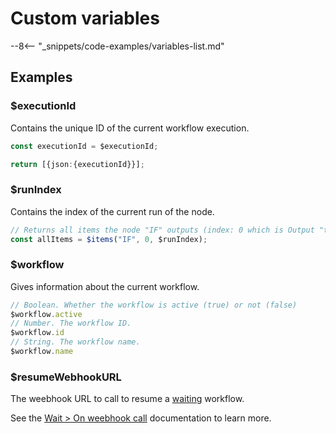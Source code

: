 # Custom variables

--8<-- "_snippets/code-examples/variables-list.md"

## Examples

### $executionId

Contains the unique ID of the current workflow execution.

```typescript
const executionId = $executionId;

return [{json:{executionId}}];
```

### $runIndex

Contains the index of the current run of the node.

```typescript
// Returns all items the node "IF" outputs (index: 0 which is Output "true" of the same run as current node)
const allItems = $items("IF", 0, $runIndex);
```

### $workflow

Gives information about the current workflow.

```js
// Boolean. Whether the workflow is active (true) or not (false)
$workflow.active
// Number. The workflow ID.
$workflow.id
// String. The workflow name.
$workflow.name
```

### $resumeWebhookURL

The weebhook URL to call to resume a [waiting](/workflow/integrations/core-nodes/workflow-nodes-base.wait/#time-interval) workflow.

See the [Wait > On weebhook call](/workflow/integrations/core-nodes/workflow-nodes-base.wait/#webhook-call) documentation to learn more.